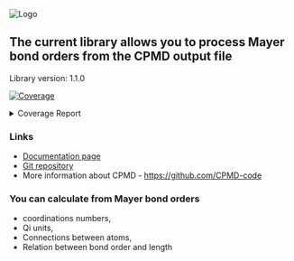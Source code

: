![Logo](https://pawelgoj.github.io/pyMayCoor/Logo-pyMayCoor.png)

## The current library allows you to process Mayer bond orders from the CPMD output file

Library version: 1.1.0

<!-- Pytest Coverage Comment:Begin -->
<a href="https://github.com/pawelgoj/pyMayCoor/blob/main/README.md"><img alt="Coverage" src="https://img.shields.io/badge/Coverage-93%25-brightgreen.svg" /></a><details><summary>Coverage Report </summary><table><tr><th>File</th><th>Stmts</th><th>Miss</th><th>Cover</th><th>Missing</th></tr><tbody><tr><td colspan="5"><b>main/BondOrderProcessing/bond_order_processing</b></td></tr><tr><td>&nbsp; &nbsp;<a href="https://github.com/pawelgoj/pyMayCoor/blob/main/main/BondOrderProcessing/bond_order_processing/calculations.py">calculations.py</a></td><td>352</td><td>9</td><td>97%</td><td><a href="https://github.com/pawelgoj/pyMayCoor/blob/main/main/BondOrderProcessing/bond_order_processing/calculations.py#L40">40</a>, <a href="https://github.com/pawelgoj/pyMayCoor/blob/main/main/BondOrderProcessing/bond_order_processing/calculations.py#L44">44</a>, <a href="https://github.com/pawelgoj/pyMayCoor/blob/main/main/BondOrderProcessing/bond_order_processing/calculations.py#L51">51</a>, <a href="https://github.com/pawelgoj/pyMayCoor/blob/main/main/BondOrderProcessing/bond_order_processing/calculations.py#L171">171</a>, <a href="https://github.com/pawelgoj/pyMayCoor/blob/main/main/BondOrderProcessing/bond_order_processing/calculations.py#L324">324</a>, <a href="https://github.com/pawelgoj/pyMayCoor/blob/main/main/BondOrderProcessing/bond_order_processing/calculations.py#L505">505</a>, <a href="https://github.com/pawelgoj/pyMayCoor/blob/main/main/BondOrderProcessing/bond_order_processing/calculations.py#L660">660</a>, <a href="https://github.com/pawelgoj/pyMayCoor/blob/main/main/BondOrderProcessing/bond_order_processing/calculations.py#L662-L663">662&ndash;663</a></td></tr><tr><td>&nbsp; &nbsp;<a href="https://github.com/pawelgoj/pyMayCoor/blob/main/main/BondOrderProcessing/bond_order_processing/calculations_for_atoms_lists.py">calculations_for_atoms_lists.py</a></td><td>166</td><td>3</td><td>98%</td><td><a href="https://github.com/pawelgoj/pyMayCoor/blob/main/main/BondOrderProcessing/bond_order_processing/calculations_for_atoms_lists.py#L84-L87">84&ndash;87</a></td></tr><tr><td>&nbsp; &nbsp;<a href="https://github.com/pawelgoj/pyMayCoor/blob/main/main/BondOrderProcessing/bond_order_processing/input_data.py">input_data.py</a></td><td>418</td><td>53</td><td>87%</td><td><a href="https://github.com/pawelgoj/pyMayCoor/blob/main/main/BondOrderProcessing/bond_order_processing/input_data.py#L88-L100">88&ndash;100</a>, <a href="https://github.com/pawelgoj/pyMayCoor/blob/main/main/BondOrderProcessing/bond_order_processing/input_data.py#L122-L155">122&ndash;155</a>, <a href="https://github.com/pawelgoj/pyMayCoor/blob/main/main/BondOrderProcessing/bond_order_processing/input_data.py#L185-L189">185&ndash;189</a>, <a href="https://github.com/pawelgoj/pyMayCoor/blob/main/main/BondOrderProcessing/bond_order_processing/input_data.py#L225">225</a>, <a href="https://github.com/pawelgoj/pyMayCoor/blob/main/main/BondOrderProcessing/bond_order_processing/input_data.py#L234-L238">234&ndash;238</a>, <a href="https://github.com/pawelgoj/pyMayCoor/blob/main/main/BondOrderProcessing/bond_order_processing/input_data.py#L306">306</a>, <a href="https://github.com/pawelgoj/pyMayCoor/blob/main/main/BondOrderProcessing/bond_order_processing/input_data.py#L319-L320">319&ndash;320</a>, <a href="https://github.com/pawelgoj/pyMayCoor/blob/main/main/BondOrderProcessing/bond_order_processing/input_data.py#L373-L377">373&ndash;377</a>, <a href="https://github.com/pawelgoj/pyMayCoor/blob/main/main/BondOrderProcessing/bond_order_processing/input_data.py#L424-L435">424&ndash;435</a>, <a href="https://github.com/pawelgoj/pyMayCoor/blob/main/main/BondOrderProcessing/bond_order_processing/input_data.py#L472-L473">472&ndash;473</a>, <a href="https://github.com/pawelgoj/pyMayCoor/blob/main/main/BondOrderProcessing/bond_order_processing/input_data.py#L479">479</a>, <a href="https://github.com/pawelgoj/pyMayCoor/blob/main/main/BondOrderProcessing/bond_order_processing/input_data.py#L494">494</a>, <a href="https://github.com/pawelgoj/pyMayCoor/blob/main/main/BondOrderProcessing/bond_order_processing/input_data.py#L501">501</a>, <a href="https://github.com/pawelgoj/pyMayCoor/blob/main/main/BondOrderProcessing/bond_order_processing/input_data.py#L658">658</a>, <a href="https://github.com/pawelgoj/pyMayCoor/blob/main/main/BondOrderProcessing/bond_order_processing/input_data.py#L665">665</a>, <a href="https://github.com/pawelgoj/pyMayCoor/blob/main/main/BondOrderProcessing/bond_order_processing/input_data.py#L703">703</a>, <a href="https://github.com/pawelgoj/pyMayCoor/blob/main/main/BondOrderProcessing/bond_order_processing/input_data.py#L732">732</a>, <a href="https://github.com/pawelgoj/pyMayCoor/blob/main/main/BondOrderProcessing/bond_order_processing/input_data.py#L736">736</a>, <a href="https://github.com/pawelgoj/pyMayCoor/blob/main/main/BondOrderProcessing/bond_order_processing/input_data.py#L759">759</a>, <a href="https://github.com/pawelgoj/pyMayCoor/blob/main/main/BondOrderProcessing/bond_order_processing/input_data.py#L766">766</a>, <a href="https://github.com/pawelgoj/pyMayCoor/blob/main/main/BondOrderProcessing/bond_order_processing/input_data.py#L812">812</a>, <a href="https://github.com/pawelgoj/pyMayCoor/blob/main/main/BondOrderProcessing/bond_order_processing/input_data.py#L820">820</a>, <a href="https://github.com/pawelgoj/pyMayCoor/blob/main/main/BondOrderProcessing/bond_order_processing/input_data.py#L866">866</a>, <a href="https://github.com/pawelgoj/pyMayCoor/blob/main/main/BondOrderProcessing/bond_order_processing/input_data.py#L872">872</a>, <a href="https://github.com/pawelgoj/pyMayCoor/blob/main/main/BondOrderProcessing/bond_order_processing/input_data.py#L886">886</a>, <a href="https://github.com/pawelgoj/pyMayCoor/blob/main/main/BondOrderProcessing/bond_order_processing/input_data.py#L937">937</a>, <a href="https://github.com/pawelgoj/pyMayCoor/blob/main/main/BondOrderProcessing/bond_order_processing/input_data.py#L949">949</a></td></tr><tr><td><b>TOTAL</b></td><td><b>937</b></td><td><b>65</b></td><td><b>93%</b></td><td>&nbsp;</td></tr></tbody></table></details>
<!-- Pytest Coverage Comment:End -->

### Links

- [Documentation page](https://pawelgoj.github.io/pyMayCoor/bond_order_processing)
- [Git repository](https://github.com/pawelgoj/pyMayCoor/tree/pypi/main/BondOrderProcessing)
- More information about CPMD - <https://github.com/CPMD-code>

### You can calculate from Mayer bond orders

- coordinations numbers,
- Qi units,
- Connections between atoms,
- Relation between bond order and length
